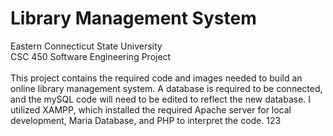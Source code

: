 # Library Management System
Eastern Connecticut State University
 <br>
CSC 450 Software Engineering Project
 <br> <br>
This project contains the required code and images needed to build an online library management system.  A database is required to be connected, and the mySQL code will need to be edited to reflect the new database. I utilized XAMPP, which installed the required Apache server for local development, Maria Database, and PHP to interpret the code.
123